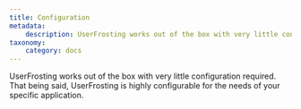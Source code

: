 ```yaml
---
title: Configuration
metadata:
    description: UserFrosting works out of the box with very little configuration required.  That being said, UserFrosting is highly configurable for the needs of your specific application.
taxonomy:
    category: docs
---
```



UserFrosting works out of the box with very little configuration required.  That being said, UserFrosting is highly configurable for the needs of your specific application.
